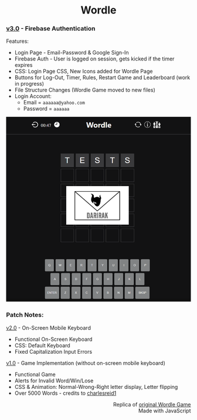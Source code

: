 <h1 align="center">Wordle</h1>


### <a href="https://github.com/darirak/wordle-js/tree/Version-3">v3.0</a> - Firebase Authentication 

Features:
- Login Page - Email-Password & Google Sign-In
- Firebase Auth - User is logged on session, gets kicked if the timer expires
- CSS: Login Page CSS, New Icons added for Wordle Page
- Buttons for Log-Out, Timer, Rules, Restart Game and Leaderboard (work in progress)
- File Structure Changes (Wordle Game moved to new files)
- Login Account:
  - Email = `aaaaaa@yahoo.com`
  - Password = `aaaaaa`

![WordlePreviewV3](https://github.com/darirak/wordle-js/blob/Version-3/assets/wordlepreviewv3.png?raw=true)

### Patch Notes:
<a href="https://github.com/darirak/wordle-js/tree/Version-2">v2.0</a> - On-Screen Mobile Keyboard
- Functional On-Screen Keyboard
- CSS: Default Keyboard
- Fixed Capitalization Input Errors

<a href="https://github.com/darirak/wordle-js/tree/Version-1">v1.0</a> - Game Implementation (without on-screen mobile keyboard)
- Functional Game
- Alerts for Invalid Word/Win/Lose
- CSS & Animation: Normal-Wrong-Right letter display, Letter flipping
- Over 5000 Words - credits to [charlesreid1](https://github.com/charlesreid1/five-letter-words/blob/master/sgb-words.txt)

<p align="right">Replica of <a href="https://www.nytimes.com/games/wordle/index.html">original Wordle Game</a>
<br /> Made with JavaScript</p>
